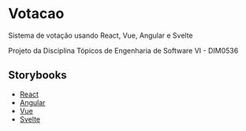 # Votacao
Sistema de votação usando React, Vue, Angular e Svelte

Projeto da Disciplina Tópicos de Engenharia de Software VI - DIM0536

## Storybooks

- [React](https://60f47b579dae4400391e3567-hhgylesvfi.chromatic.com/)
- [Angular](https://60f47c85ede6ee003b69fdbf-mjbnroltgl.chromatic.com/)
- [Vue](https://60f48a28ede6ee003b6a2d54-iitfckogto.chromatic.com/)
- [Svelte](https://60f48cd8714a7300396bee5c-jtyzafbohf.chromatic.com/)

